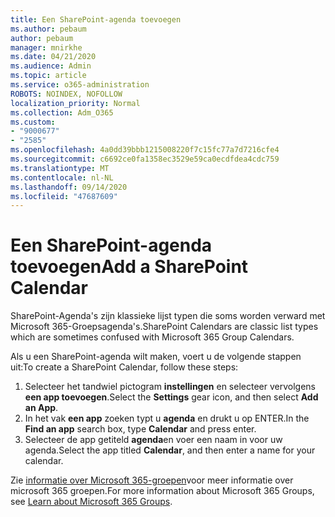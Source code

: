 ```yaml
---
title: Een SharePoint-agenda toevoegen
ms.author: pebaum
author: pebaum
manager: mnirkhe
ms.date: 04/21/2020
ms.audience: Admin
ms.topic: article
ms.service: o365-administration
ROBOTS: NOINDEX, NOFOLLOW
localization_priority: Normal
ms.collection: Adm_O365
ms.custom:
- "9000677"
- "2585"
ms.openlocfilehash: 4a0dd39bbb1215008220f7c15fc77a7d7216cfe4
ms.sourcegitcommit: c6692ce0fa1358ec3529e59ca0ecdfdea4cdc759
ms.translationtype: MT
ms.contentlocale: nl-NL
ms.lasthandoff: 09/14/2020
ms.locfileid: "47687609"
---
```

# <a name="add-a-sharepoint-calendar"></a><span data-ttu-id="a0d0e-102">Een SharePoint-agenda toevoegen</span><span class="sxs-lookup"><span data-stu-id="a0d0e-102">Add a SharePoint Calendar</span></span>

<span data-ttu-id="a0d0e-103">SharePoint-Agenda's zijn klassieke lijst typen die soms worden verward met Microsoft 365-Groepsagenda's.</span><span class="sxs-lookup"><span data-stu-id="a0d0e-103">SharePoint Calendars are classic list types which are sometimes confused with Microsoft 365 Group Calendars.</span></span>
 
<span data-ttu-id="a0d0e-104">Als u een SharePoint-agenda wilt maken, voert u de volgende stappen uit:</span><span class="sxs-lookup"><span data-stu-id="a0d0e-104">To create a SharePoint Calendar, follow these steps:</span></span>
 
1.  <span data-ttu-id="a0d0e-105">Selecteer het tandwiel pictogram **instellingen** en selecteer vervolgens **een app toevoegen**.</span><span class="sxs-lookup"><span data-stu-id="a0d0e-105">Select the **Settings** gear icon, and then select **Add an App**.</span></span>
2.  <span data-ttu-id="a0d0e-106">In het vak **een app** zoeken typt u **agenda** en drukt u op ENTER.</span><span class="sxs-lookup"><span data-stu-id="a0d0e-106">In the **Find an app** search box, type **Calendar** and press enter.</span></span>
3.  <span data-ttu-id="a0d0e-107">Selecteer de app getiteld **agenda**en voer een naam in voor uw agenda.</span><span class="sxs-lookup"><span data-stu-id="a0d0e-107">Select the app titled **Calendar**, and then enter a name for your calendar.</span></span>

<span data-ttu-id="a0d0e-108">Zie [informatie over Microsoft 365-groepen](https://support.office.com/article/Learn-about-Office-365-groups-b565caa1-5c40-40ef-9915-60fdb2d97fa2)voor meer informatie over microsoft 365 groepen.</span><span class="sxs-lookup"><span data-stu-id="a0d0e-108">For more information about Microsoft 365 Groups, see [Learn about Microsoft 365 Groups](https://support.office.com/article/Learn-about-Office-365-groups-b565caa1-5c40-40ef-9915-60fdb2d97fa2).</span></span>

